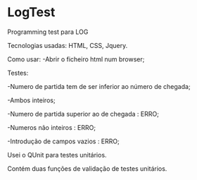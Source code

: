 # LogTest
Programming test para LOG

Tecnologias usadas: HTML, CSS, Jquery.

Como usar:
-Abrir o ficheiro html num browser;

Testes:

-Numero de partida tem de ser inferior ao número de chegada;

-Ambos inteiros;

-Numero de partida superior ao de chegada : ERRO;

-Numeros não inteiros : ERRO;

-Introdução de campos vazios : ERRO;

Usei o QUnit para testes unitários.

Contém duas funções de validação de testes unitários.
